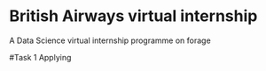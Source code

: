 # British Airways virtual internship
A Data Science virtual internship programme on forage 

#Task 1
Applying
